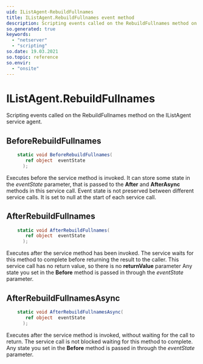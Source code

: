 ```yaml
---
uid: IListAgent-RebuildFullnames
title: IListAgent.RebuildFullnames event method
description: Scripting events called on the RebuildFullnames method on the IListAgent service agent.
so.generated: true
keywords:
  - "netserver"
  - "scripting"
so.date: 19.03.2021
so.topic: reference
so.envir:
  - "onsite"
---
```

# IListAgent.RebuildFullnames

Scripting events called on the <see cref='M:SuperOffice.CRM.Services.IListAgent.RebuildFullnames'>RebuildFullnames</see> method on the <see cref='IListAgent'>IListAgent</see>  service agent.

## BeforeRebuildFullnames
```cs
    static void BeforeRebuildFullnames(
       ref object  eventState
      );
```
Executes before the service method is invoked.
It can store some state in the *eventState* parameter, that is passed to the **After** and **AfterAsync** methods in this service call.
Event state is not preserved between different service calls. It is set to null at the start of each service call.
## AfterRebuildFullnames
```cs
    static void AfterRebuildFullnames(
       ref object  eventState
      );
```
Executes after the service method has been invoked. The service waits for this method to complete before returning the result to the caller.
This service call has no return value, so there is no **returnValue** parameter
Any state you set in the **Before** method is passed in through the *eventState* parameter.
## AfterRebuildFullnamesAsync
```cs
    static void AfterRebuildFullnamesAsync(
       ref object  eventState
      );
```
Executes after the service method is invoked, without waiting for the call to return.
The service call is not blocked waiting for this method to complete.
Any state you set in the **Before** method is passed in through the *eventState* parameter.

